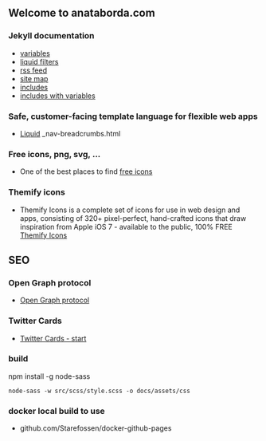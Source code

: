 ## Welcome to anataborda.com


### Jekyll documentation 
- [variables](https://jekyllrb.com/docs/variables/)
- [liquid filters](https://jekyllrb.com/docs/liquid/filters/)
- [rss feed](https://jekyllrb.com/tutorials/convert-site-to-jekyll/#10-rss-feed)
- [site map](https://jekyllrb.com/tutorials/convert-site-to-jekyll/#11-add-a-sitemap)
- [includes](https://jekyllrb.com/docs/includes/)
- [includes with variables](https://blog.sverrirs.com/2016/10/jekyll-passing-post-variables-to-includes.html)

### Safe, customer-facing template language for flexible web apps
- [Liquid](https://shopify.github.io/liquid/filters/where/)
_nav-breadcrumbs.html
### Free icons, png, svg, ... 
- One of the best places to find [free icons](https://www.iconfinder.com)

### Themify icons
- Themify Icons is a complete set of icons for use in web design and apps, consisting of 320+ pixel-perfect, hand-crafted icons that draw inspiration from Apple iOS 7 - available to the public, 100% FREE [Themify Icons](https://themify.me/themify-icons)

## SEO

### Open Graph protocol
- [Open Graph protocol](https://ogp.me/)

### Twitter Cards
- [Twitter Cards - start](https://developer.twitter.com/en/docs/twitter-for-websites/cards/guides/getting-started)

### build
npm install -g node-sass
```
node-sass -w src/scss/style.scss -o docs/assets/css
```

### docker local build to use
- github.com/Starefossen/docker-github-pages
